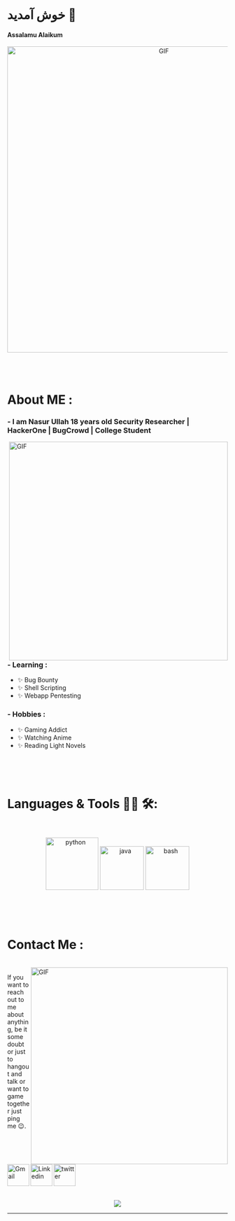 # خوش آمدید 👳

#### Assalamu Alaikum

<div align="center">
<img hight="300" width="700" alt="GIF" align="center" src="https://cdn.donmai.us/original/b8/70/b870a3599b11d7a932463f9baf6edbd0.gif">
</div>

</br>
</br>
</br>


# About ME :

### - I am **Nasur Ullah** 18 years  old Security Researcher | HackerOne | BugCrowd | College Student

<img hight="400" width="500" alt="GIF" align="right" src="https://giffiles.alphacoders.com/456/4560.gif">

### - Learning :
- ✨ Bug Bounty
- ✨ Shell Scripting
- ✨ Webapp Pentesting

### - Hobbies : 
- ✨ Gaming Addict
- ✨ Watching Anime
- ✨ Reading Light Novels

</br>
</br>
</br>



# Languages & Tools 👨‍💻 🛠:
</br>

<p align="center">

<!-- For more icons please follow  https://github.com/MikeCodesDotNET/ColoredBadges -->
<img src="https://cdn3.iconfinder.com/data/icons/logos-and-brands-adobe/512/267_Python-512.png" alt="python" width="120" hight="50">
<img src="https://cdn.iconscout.com/icon/free/png-512/java-23-225999.png" alt="java"  width="100" hight="50">
<img src="https://image.flaticon.com/icons/png/512/919/919837.png" alt="bash" width="100" hight="50">
</p>
</br>
</br>
</br>



# Contact Me :

<p>
 </br>


<img hight="320" width="450" align="right" alt="GIF" src="https://giffiles.alphacoders.com/931/93195.gif">


If you want to reach out to me about anything, be it some doubt or just to hangout and talk or want to game together just ping me 😉.

<a href="mailto:spy0x7@gmail.com">
 <img align="left" alt="Gmail" width="50" hight="100" src="https://upload.wikimedia.org/wikipedia/commons/thumb/8/8c/Gmail_Icon_%282013-2020%29.svg/1280px-Gmail_Icon_%282013-2020%29.svg.png" />
</a>
<a href="https://www.linkedin.com/in/spy0x7/">
  <img align="left" alt="Linkedin" width="50" hight="100" src="https://cliply.co/wp-content/uploads/2021/02/372102050_LINKEDIN_ICON_TRANSPARENT_1080.gif" />
 
<a href="https://twitter.com/Spy0x7/">
  <img align="left" alt="twitter" width="50" hight="100" src="http://assets.stickpng.com/images/580b57fcd9996e24bc43c53e.png" />
 </p>
 

</br>
</br>
</br>
</br>
</br>
</br>
</br>



<p align="center" >  
  <a href="https://github.com/anuraghazra/github-readme-stats"> 
<img  src="https://github-readme-stats.vercel.app/api?username=Spy0x7&&show_icons=true&theme=radical"/>
  </a>
  </p>

*************
